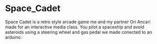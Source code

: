 # Space_Cadet
Space Cadet is a retro style arcade game me and my partner Ori Ancari made for an interactive media class. You pilot a spaceship  and avoid asteroids using a steering wheel and gas pedal we made conected to an arduino.
